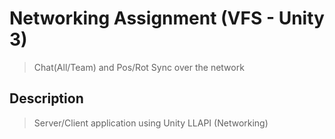 # Networking Assignment (VFS - Unity 3)
> Chat(All/Team) and Pos/Rot Sync over the network

## Description
> Server/Client application using Unity LLAPI (Networking)
